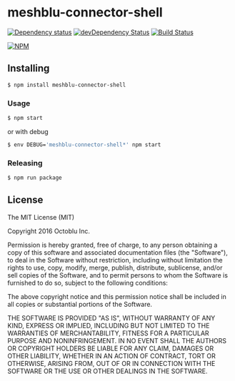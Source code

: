 # meshblu-connector-shell

[![Dependency status](http://img.shields.io/david/octoblu/meshblu-connector-shell.svg?style=flat)](https://david-dm.org/octoblu/meshblu-connector-shell)
[![devDependency Status](http://img.shields.io/david/dev/octoblu/meshblu-connector-shell.svg?style=flat)](https://david-dm.org/octoblu/meshblu-connector-shell#info=devDependencies)
[![Build Status](http://img.shields.io/travis/octoblu/meshblu-connector-shell.svg?style=flat&branch=master)](https://travis-ci.org/octoblu/meshblu-connector-shell)

[![NPM](https://nodei.co/npm/meshblu-connector-shell.svg?style=flat)](https://npmjs.org/package/meshblu-connector-shell)

## Installing

```bash
$ npm install meshblu-connector-shell
```

### Usage

```bash
$ npm start
```

or with debug

```bash
$ env DEBUG='meshblu-connector-shell*' npm start
```

### Releasing

```bash
$ npm run package
```

## License

The MIT License (MIT)

Copyright 2016 Octoblu Inc.

Permission is hereby granted, free of charge, to any person obtaining a copy
of this software and associated documentation files (the "Software"), to deal
in the Software without restriction, including without limitation the rights
to use, copy, modify, merge, publish, distribute, sublicense, and/or sell
copies of the Software, and to permit persons to whom the Software is
furnished to do so, subject to the following conditions:

The above copyright notice and this permission notice shall be included in
all copies or substantial portions of the Software.

THE SOFTWARE IS PROVIDED "AS IS", WITHOUT WARRANTY OF ANY KIND, EXPRESS OR
IMPLIED, INCLUDING BUT NOT LIMITED TO THE WARRANTIES OF MERCHANTABILITY,
FITNESS FOR A PARTICULAR PURPOSE AND NONINFRINGEMENT. IN NO EVENT SHALL THE
AUTHORS OR COPYRIGHT HOLDERS BE LIABLE FOR ANY CLAIM, DAMAGES OR OTHER
LIABILITY, WHETHER IN AN ACTION OF CONTRACT, TORT OR OTHERWISE, ARISING FROM,
OUT OF OR IN CONNECTION WITH THE SOFTWARE OR THE USE OR OTHER DEALINGS IN
THE SOFTWARE.
